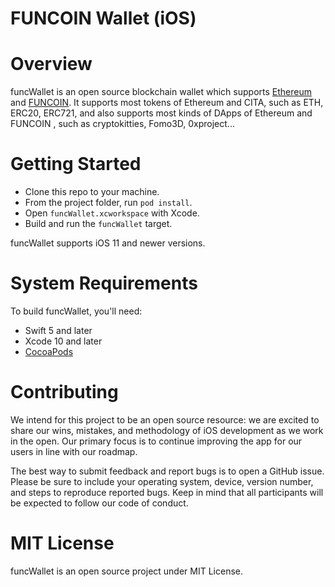 # FUNCOIN Wallet (iOS)

Overview
===============

funcWallet is an open source blockchain wallet which supports [Ethereum](https://www.ethereum.org/) and [FUNCOIN](https://github.com/cryptape/cita). It supports most tokens of Ethereum and CITA, such as ETH, ERC20, ERC721, and also supports most kinds of DApps of Ethereum and FUNCOIN , such as cryptokitties, Fomo3D, 0xproject...

Getting Started
===============

* Clone this repo to your machine.
* From the project folder, run `pod install`.
* Open `funcWallet.xcworkspace` with Xcode.
* Build and run the `funcWallet` target.

funcWallet supports iOS 11 and newer versions.

System Requirements
===================

To build funcWallet, you'll need:

* Swift 5 and later
* Xcode 10 and later
* [CocoaPods](https://cocoapods.org)

Contributing
============

We intend for this project to be an open source resource: we are excited to
share our wins, mistakes, and methodology of iOS development as we work
in the open. Our primary focus is to continue improving the app for our users in
line with our roadmap.

The best way to submit feedback and report bugs is to open a GitHub issue.
Please be sure to include your operating system, device, version number, and
steps to reproduce reported bugs. Keep in mind that all participants will be
expected to follow our code of conduct.

MIT License
===========

funcWallet is an open source project under MIT License.
